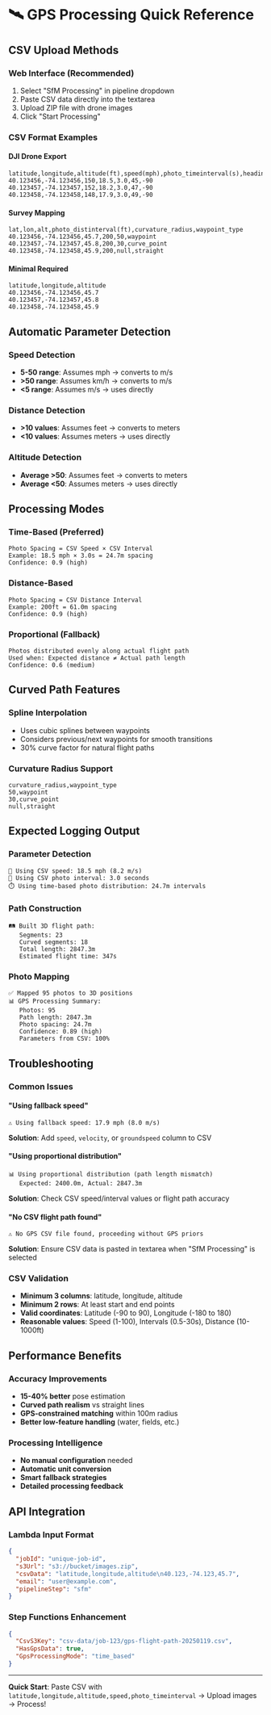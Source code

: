 # 🛰️ GPS Processing Quick Reference

## **CSV Upload Methods**

### **Web Interface (Recommended)**
1. Select "SfM Processing" in pipeline dropdown
2. Paste CSV data directly into the textarea
3. Upload ZIP file with drone images
4. Click "Start Processing"

### **CSV Format Examples**

#### **DJI Drone Export**
```csv
latitude,longitude,altitude(ft),speed(mph),photo_timeinterval(s),heading(deg),gimbalpitchangle
40.123456,-74.123456,150,18.5,3.0,45,-90
40.123457,-74.123457,152,18.2,3.0,47,-90
40.123458,-74.123458,148,17.9,3.0,49,-90
```

#### **Survey Mapping**
```csv
lat,lon,alt,photo_distinterval(ft),curvature_radius,waypoint_type
40.123456,-74.123456,45.7,200,50,waypoint
40.123457,-74.123457,45.8,200,30,curve_point
40.123458,-74.123458,45.9,200,null,straight
```

#### **Minimal Required**
```csv
latitude,longitude,altitude
40.123456,-74.123456,45.7
40.123457,-74.123457,45.8
40.123458,-74.123458,45.9
```

## **Automatic Parameter Detection**

### **Speed Detection**
- **5-50 range**: Assumes mph → converts to m/s
- **>50 range**: Assumes km/h → converts to m/s  
- **<5 range**: Assumes m/s → uses directly

### **Distance Detection**
- **>10 values**: Assumes feet → converts to meters
- **<10 values**: Assumes meters → uses directly

### **Altitude Detection**
- **Average >50**: Assumes feet → converts to meters
- **Average <50**: Assumes meters → uses directly

## **Processing Modes**

### **Time-Based (Preferred)**
```
Photo Spacing = CSV Speed × CSV Interval
Example: 18.5 mph × 3.0s = 24.7m spacing
Confidence: 0.9 (high)
```

### **Distance-Based**
```
Photo Spacing = CSV Distance Interval
Example: 200ft = 61.0m spacing
Confidence: 0.9 (high)
```

### **Proportional (Fallback)**
```
Photos distributed evenly along actual flight path
Used when: Expected distance ≠ Actual path length
Confidence: 0.6 (medium)
```

## **Curved Path Features**

### **Spline Interpolation**
- Uses cubic splines between waypoints
- Considers previous/next waypoints for smooth transitions
- 30% curve factor for natural flight paths

### **Curvature Radius Support**
```csv
curvature_radius,waypoint_type
50,waypoint
30,curve_point
null,straight
```

## **Expected Logging Output**

### **Parameter Detection**
```
🚁 Using CSV speed: 18.5 mph (8.2 m/s)
📸 Using CSV photo interval: 3.0 seconds
⏱️ Using time-based photo distribution: 24.7m intervals
```

### **Path Construction**
```
🛤️ Built 3D flight path:
   Segments: 23
   Curved segments: 18
   Total length: 2847.3m
   Estimated flight time: 347s
```

### **Photo Mapping**
```
✅ Mapped 95 photos to 3D positions
📊 GPS Processing Summary:
   Photos: 95
   Path length: 2847.3m
   Photo spacing: 24.7m
   Confidence: 0.89 (high)
   Parameters from CSV: 100%
```

## **Troubleshooting**

### **Common Issues**

#### **"Using fallback speed"**
```
⚠️ Using fallback speed: 17.9 mph (8.0 m/s)
```
**Solution**: Add `speed`, `velocity`, or `groundspeed` column to CSV

#### **"Using proportional distribution"**
```
📊 Using proportional distribution (path length mismatch)
   Expected: 2400.0m, Actual: 2847.3m
```
**Solution**: Check CSV speed/interval values or flight path accuracy

#### **"No CSV flight path found"**
```
⚠️ No GPS CSV file found, proceeding without GPS priors
```
**Solution**: Ensure CSV data is pasted in textarea when "SfM Processing" is selected

### **CSV Validation**
- **Minimum 3 columns**: latitude, longitude, altitude
- **Minimum 2 rows**: At least start and end points
- **Valid coordinates**: Latitude (-90 to 90), Longitude (-180 to 180)
- **Reasonable values**: Speed (1-100), Intervals (0.5-30s), Distance (10-1000ft)

## **Performance Benefits**

### **Accuracy Improvements**
- **15-40% better** pose estimation
- **Curved path realism** vs straight lines
- **GPS-constrained matching** within 100m radius
- **Better low-feature handling** (water, fields, etc.)

### **Processing Intelligence**
- **No manual configuration** needed
- **Automatic unit conversion** 
- **Smart fallback strategies**
- **Detailed processing feedback**

## **API Integration**

### **Lambda Input Format**
```json
{
  "jobId": "unique-job-id",
  "s3Url": "s3://bucket/images.zip",
  "csvData": "latitude,longitude,altitude\n40.123,-74.123,45.7",
  "email": "user@example.com",
  "pipelineStep": "sfm"
}
```

### **Step Functions Enhancement**
```json
{
  "CsvS3Key": "csv-data/job-123/gps-flight-path-20250119.csv",
  "HasGpsData": true,
  "GpsProcessingMode": "time_based"
}
```

---

**Quick Start**: Paste CSV with `latitude,longitude,altitude,speed,photo_timeinterval` → Upload images → Process! 